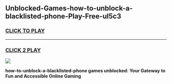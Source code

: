 
## Unblocked-Games-how-to-unblock-a-blacklisted-phone-Play-Free-ul5c3
<h3>
<a href="https://premium76.site?title=how-to-unblock-a-blacklisted-phone&ref=20M">CLICK TO PLAY</a></h3>
<hr>

<h3>
<a href="https://premium76.site?title=how-to-unblock-a-blacklisted-phone&ref=20M">CLICK 2 PLAY</a>
  
</h3>

<a href="https://premium76.site?title=how-to-unblock-a-blacklisted-phone&ref=19M"><img src="https://clearcache.store/games.png"></a>


**how-to-unblock-a-blacklisted-phone games unblocked: Your Gateway to Fun and Accessible Online Gaming**

